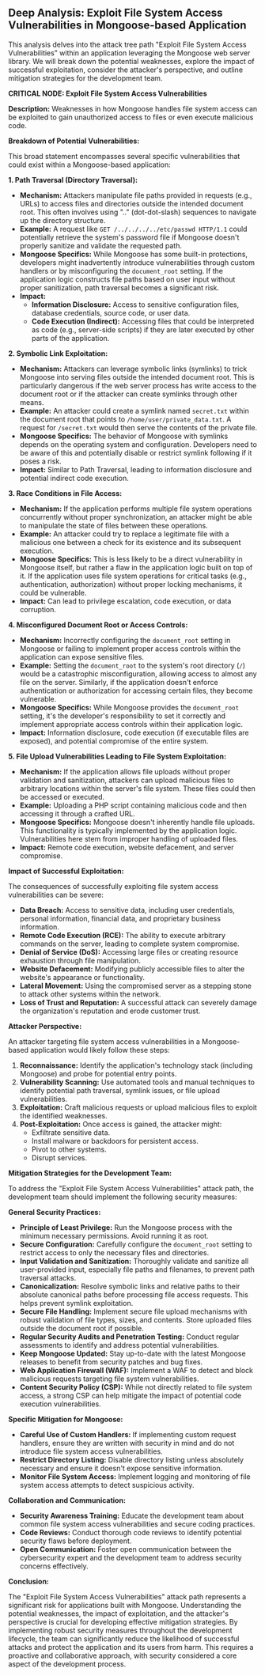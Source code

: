 ## Deep Analysis: Exploit File System Access Vulnerabilities in Mongoose-based Application

This analysis delves into the attack tree path "Exploit File System Access Vulnerabilities" within an application leveraging the Mongoose web server library. We will break down the potential weaknesses, explore the impact of successful exploitation, consider the attacker's perspective, and outline mitigation strategies for the development team.

**CRITICAL NODE: Exploit File System Access Vulnerabilities**

**Description:** Weaknesses in how Mongoose handles file system access can be exploited to gain unauthorized access to files or even execute malicious code.

**Breakdown of Potential Vulnerabilities:**

This broad statement encompasses several specific vulnerabilities that could exist within a Mongoose-based application:

**1. Path Traversal (Directory Traversal):**

* **Mechanism:** Attackers manipulate file paths provided in requests (e.g., URLs) to access files and directories outside the intended document root. This often involves using ".." (dot-dot-slash) sequences to navigate up the directory structure.
* **Example:** A request like `GET /../../../../etc/passwd HTTP/1.1` could potentially retrieve the system's password file if Mongoose doesn't properly sanitize and validate the requested path.
* **Mongoose Specifics:** While Mongoose has some built-in protections, developers might inadvertently introduce vulnerabilities through custom handlers or by misconfiguring the `document_root` setting. If the application logic constructs file paths based on user input without proper sanitization, path traversal becomes a significant risk.
* **Impact:**
    * **Information Disclosure:** Access to sensitive configuration files, database credentials, source code, or user data.
    * **Code Execution (Indirect):**  Accessing files that could be interpreted as code (e.g., server-side scripts) if they are later executed by other parts of the application.

**2. Symbolic Link Exploitation:**

* **Mechanism:** Attackers can leverage symbolic links (symlinks) to trick Mongoose into serving files outside the intended document root. This is particularly dangerous if the web server process has write access to the document root or if the attacker can create symlinks through other means.
* **Example:** An attacker could create a symlink named `secret.txt` within the document root that points to `/home/user/private_data.txt`. A request for `/secret.txt` would then serve the contents of the private file.
* **Mongoose Specifics:**  The behavior of Mongoose with symlinks depends on the operating system and configuration. Developers need to be aware of this and potentially disable or restrict symlink following if it poses a risk.
* **Impact:** Similar to Path Traversal, leading to information disclosure and potential indirect code execution.

**3. Race Conditions in File Access:**

* **Mechanism:**  If the application performs multiple file system operations concurrently without proper synchronization, an attacker might be able to manipulate the state of files between these operations.
* **Example:** An attacker could try to replace a legitimate file with a malicious one between a check for its existence and its subsequent execution.
* **Mongoose Specifics:** This is less likely to be a direct vulnerability in Mongoose itself, but rather a flaw in the application logic built on top of it. If the application uses file system operations for critical tasks (e.g., authentication, authorization) without proper locking mechanisms, it could be vulnerable.
* **Impact:** Can lead to privilege escalation, code execution, or data corruption.

**4. Misconfigured Document Root or Access Controls:**

* **Mechanism:**  Incorrectly configuring the `document_root` setting in Mongoose or failing to implement proper access controls within the application can expose sensitive files.
* **Example:** Setting the `document_root` to the system's root directory (`/`) would be a catastrophic misconfiguration, allowing access to almost any file on the server. Similarly, if the application doesn't enforce authentication or authorization for accessing certain files, they become vulnerable.
* **Mongoose Specifics:**  While Mongoose provides the `document_root` setting, it's the developer's responsibility to set it correctly and implement appropriate access controls within their application logic.
* **Impact:**  Information disclosure, code execution (if executable files are exposed), and potential compromise of the entire system.

**5. File Upload Vulnerabilities Leading to File System Exploitation:**

* **Mechanism:**  If the application allows file uploads without proper validation and sanitization, attackers can upload malicious files to arbitrary locations within the server's file system. These files could then be accessed or executed.
* **Example:** Uploading a PHP script containing malicious code and then accessing it through a crafted URL.
* **Mongoose Specifics:** Mongoose doesn't inherently handle file uploads. This functionality is typically implemented by the application logic. Vulnerabilities here stem from improper handling of uploaded files.
* **Impact:**  Remote code execution, website defacement, and server compromise.

**Impact of Successful Exploitation:**

The consequences of successfully exploiting file system access vulnerabilities can be severe:

* **Data Breach:** Access to sensitive data, including user credentials, personal information, financial data, and proprietary business information.
* **Remote Code Execution (RCE):** The ability to execute arbitrary commands on the server, leading to complete system compromise.
* **Denial of Service (DoS):**  Accessing large files or creating resource exhaustion through file manipulation.
* **Website Defacement:** Modifying publicly accessible files to alter the website's appearance or functionality.
* **Lateral Movement:** Using the compromised server as a stepping stone to attack other systems within the network.
* **Loss of Trust and Reputation:**  A successful attack can severely damage the organization's reputation and erode customer trust.

**Attacker Perspective:**

An attacker targeting file system access vulnerabilities in a Mongoose-based application would likely follow these steps:

1. **Reconnaissance:** Identify the application's technology stack (including Mongoose) and probe for potential entry points.
2. **Vulnerability Scanning:** Use automated tools and manual techniques to identify potential path traversal, symlink issues, or file upload vulnerabilities.
3. **Exploitation:** Craft malicious requests or upload malicious files to exploit the identified weaknesses.
4. **Post-Exploitation:** Once access is gained, the attacker might:
    * Exfiltrate sensitive data.
    * Install malware or backdoors for persistent access.
    * Pivot to other systems.
    * Disrupt services.

**Mitigation Strategies for the Development Team:**

To address the "Exploit File System Access Vulnerabilities" attack path, the development team should implement the following security measures:

**General Security Practices:**

* **Principle of Least Privilege:** Run the Mongoose process with the minimum necessary permissions. Avoid running it as root.
* **Secure Configuration:**  Carefully configure the `document_root` setting to restrict access to only the necessary files and directories.
* **Input Validation and Sanitization:**  Thoroughly validate and sanitize all user-provided input, especially file paths and filenames, to prevent path traversal attacks.
* **Canonicalization:**  Resolve symbolic links and relative paths to their absolute canonical paths before processing file access requests. This helps prevent symlink exploitation.
* **Secure File Handling:** Implement secure file upload mechanisms with robust validation of file types, sizes, and contents. Store uploaded files outside the document root if possible.
* **Regular Security Audits and Penetration Testing:** Conduct regular assessments to identify and address potential vulnerabilities.
* **Keep Mongoose Updated:** Stay up-to-date with the latest Mongoose releases to benefit from security patches and bug fixes.
* **Web Application Firewall (WAF):** Implement a WAF to detect and block malicious requests targeting file system vulnerabilities.
* **Content Security Policy (CSP):** While not directly related to file system access, a strong CSP can help mitigate the impact of potential code execution vulnerabilities.

**Specific Mitigation for Mongoose:**

* **Careful Use of Custom Handlers:**  If implementing custom request handlers, ensure they are written with security in mind and do not introduce file system access vulnerabilities.
* **Restrict Directory Listing:**  Disable directory listing unless absolutely necessary and ensure it doesn't expose sensitive information.
* **Monitor File System Access:** Implement logging and monitoring of file system access attempts to detect suspicious activity.

**Collaboration and Communication:**

* **Security Awareness Training:** Educate the development team about common file system access vulnerabilities and secure coding practices.
* **Code Reviews:** Conduct thorough code reviews to identify potential security flaws before deployment.
* **Open Communication:** Foster open communication between the cybersecurity expert and the development team to address security concerns effectively.

**Conclusion:**

The "Exploit File System Access Vulnerabilities" attack path represents a significant risk for applications built with Mongoose. Understanding the potential weaknesses, the impact of exploitation, and the attacker's perspective is crucial for developing effective mitigation strategies. By implementing robust security measures throughout the development lifecycle, the team can significantly reduce the likelihood of successful attacks and protect the application and its users from harm. This requires a proactive and collaborative approach, with security considered a core aspect of the development process.
